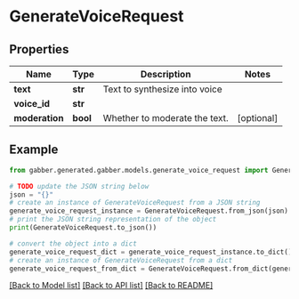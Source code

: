 # GenerateVoiceRequest


## Properties

Name | Type | Description | Notes
------------ | ------------- | ------------- | -------------
**text** | **str** | Text to synthesize into voice | 
**voice_id** | **str** |  | 
**moderation** | **bool** | Whether to moderate the text. | [optional] 

## Example

```python
from gabber.generated.gabber.models.generate_voice_request import GenerateVoiceRequest

# TODO update the JSON string below
json = "{}"
# create an instance of GenerateVoiceRequest from a JSON string
generate_voice_request_instance = GenerateVoiceRequest.from_json(json)
# print the JSON string representation of the object
print(GenerateVoiceRequest.to_json())

# convert the object into a dict
generate_voice_request_dict = generate_voice_request_instance.to_dict()
# create an instance of GenerateVoiceRequest from a dict
generate_voice_request_from_dict = GenerateVoiceRequest.from_dict(generate_voice_request_dict)
```
[[Back to Model list]](../README.md#documentation-for-models) [[Back to API list]](../README.md#documentation-for-api-endpoints) [[Back to README]](../README.md)


